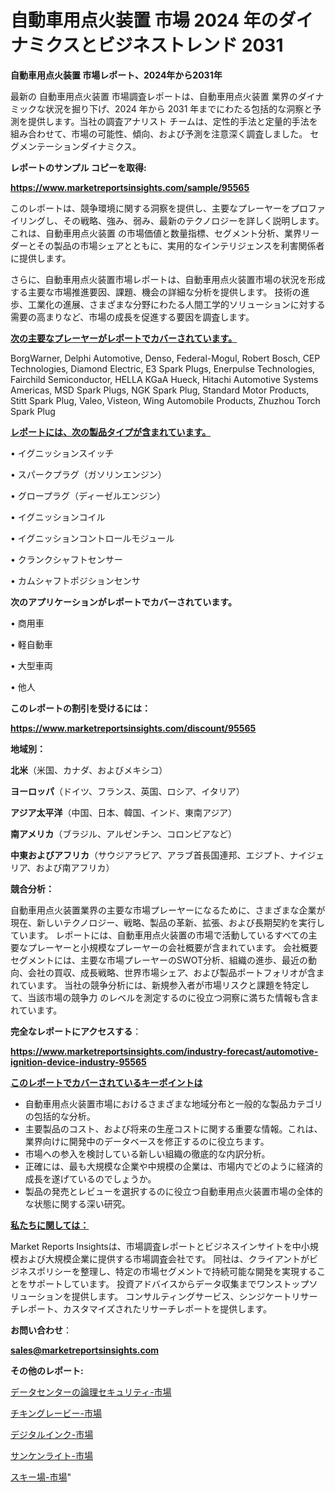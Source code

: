 # 自動車用点火装置 市場 2024 年のダイナミクスとビジネストレンド 2031

<strong>自動車用点火装置 市場レポート、2024年から2031年</strong>

最新の 自動車用点火装置 市場調査レポートは、自動車用点火装置 業界のダイナミックな状況を掘り下げ、2024 年から 2031 年までにわたる包括的な洞察と予測を提供します。当社の調査アナリスト チームは、定性的手法と定量的手法を組み合わせて、市場の可能性、傾向、および予測を注意深く調査しました。 セグメンテーションダイナミクス。



<strong>レポートのサンプル コピーを取得:</strong> <a href=https://www.marketreportsinsights.com/sample/95565>

<strong><u>https://www.marketreportsinsights.com/sample/95565</u></strong></a>

このレポートは、競争環境に関する洞察を提供し、主要なプレーヤーをプロファイリングし、その戦略、強み、弱み、最新のテクノロジーを詳しく説明します。 これは、自動車用点火装置 の市場価値と数量指標、セグメント分析、業界リーダーとその製品の市場シェアとともに、実用的なインテリジェンスを利害関係者に提供します。

さらに、自動車用点火装置市場レポートは、自動車用点火装置市場の状況を形成する主要な市場推進要因、課題、機会の詳細な分析を提供します。 技術の進歩、工業化の進展、さまざまな分野にわたる人間工学的ソリューションに対する需要の高まりなど、市場の成長を促進する要因を調査します。



<strong><u>次の主要なプレーヤーがレポートでカバーされています。</u></strong>

BorgWarner, Delphi Automotive, Denso, Federal-Mogul, Robert Bosch, CEP Technologies, Diamond Electric, E3 Spark Plugs, Enerpulse Technologies, Fairchild Semiconductor, HELLA KGaA Hueck, Hitachi Automotive Systems Americas, MSD Spark Plugs, NGK Spark Plug, Standard Motor Products, Stitt Spark Plug, Valeo, Visteon, Wing Automobile Products, Zhuzhou Torch Spark Plug



<strong><u><b>レポートには、次の製品タイプが含まれています。</b></u></strong>

• イグニッションスイッチ

• スパークプラグ（ガソリンエンジン）

• グロープラグ（ディーゼルエンジン）

• イグニッションコイル

• イグニッションコントロールモジュール

• クランクシャフトセンサー

• カムシャフトポジションセンサ



<strong><b>次のアプリケーションがレポートでカバーされています。</b></strong>

• 商用車

• 軽自動車

• 大型車両

• 他人



<strong><b>このレポートの割引を受けるには：</b></strong><a href=https://www.marketreportsinsights.com/discount/95565>

<strong><u>https://www.marketreportsinsights.com/discount/95565</u></strong></a>



<strong>地域別：</strong>



<strong>北米</strong>（米国、カナダ、およびメキシコ）



<strong>ヨーロッパ</strong>（ドイツ、フランス、英国、ロシア、イタリア）



<strong>アジア太平洋</strong>（中国、日本、韓国、インド、東南アジア）



<strong>南アメリカ</strong>（ブラジル、アルゼンチン、コロンビアなど）



<strong>中東およびアフリカ</strong>（サウジアラビア、アラブ首長国連邦、エジプト、ナイジェリア、および南アフリカ）



<strong>競合分析：</strong>

自動車用点火装置業界の主要な市場プレーヤーになるために、さまざまな企業が現在、新しいテクノロジー、戦略、製品の革新、拡張、および長期契約を実行しています。 レポートには、自動車用点火装置の市場で活動しているすべての主要なプレーヤーと小規模なプレーヤーの会社概要が含まれています。 会社概要セグメントには、主要な市場プレーヤーのSWOT分析、組織の進歩、最近の動向、会社の買収、成長戦略、世界市場シェア、および製品ポートフォリオが含まれています。 当社の競争分析には、新規参入者が市場リスクと課題を特定して、当該市場の競争力 のレベルを測定するのに役立つ洞察に満ちた情報も含まれています。



<strong>完全なレポートにアクセスする</strong>：

<a href=https://www.marketreportsinsights.com/industry-forecast/automotive-ignition-device-industry-95565>

<strong><u>https://www.marketreportsinsights.com/industry-forecast/automotive-ignition-device-industry-95565</u></strong></a>



<strong><u><b>このレポートでカバーされているキーポイントは</b></u></strong>
<ul>
  <li>自動車用点火装置市場におけるさまざまな地域分布と一般的な製品カテゴリの包括的な分析。</li>
  <li>主要製品のコスト、および将来の生産コストに関する重要な情報。これは、業界向けに開発中のデータベースを修正するのに役立ちます。</li>
  <li>市場への参入を検討している新しい組織の徹底的な内訳分析。</li>
  <li>正確には、最も大規模な企業や中規模の企業は、市場内でどのように経済的成長を遂げているのでしょうか。</li>
  <li>製品の発売とレビューを選択するのに役立つ自動車用点火装置市場の全体的な状態に関する深い研究。</li>
</ul>


<strong><u><b>私たちに関しては：</b></u></strong>

Market Reports Insightsは、市場調査レポートとビジネスインサイトを中小規模および大規模企業に提供する市場調査会社です。 同社は、クライアントがビジネスポリシーを整理し、特定の市場セグメントで持続可能な開発を実現することをサポートしています。 投資アドバイスからデータ収集までワンストップソリューションを提供します。 コンサルティングサービス、シンジケートリサーチレポート、カスタマイズされたリサーチレポートを提供します。



<strong><b>お問い合わせ</b></strong>：

<a href=mailto:sales@marketreportsinsights.com>

<strong><u>sales@marketreportsinsights.com</u></strong></a>



<strong>その他のレポート:</strong>

<a href=https://www.linkedin.com/pulse/データセンターの論理セキュリティ-市場-2023-推進要因と成長機会-ooypf/>データセンターの論理セキュリティ-市場</a>

<a href=https://www.linkedin.com/pulse/チキングレービー-市場-2023-競争分析と事業成長-2030-pr-news-hub-pbltf/>チキングレービー-市場</a>

<a href=https://www.linkedin.com/pulse/デジタルインク-市場-2023-競争分析と事業成長-2030-consumer-connection-collective-360-nm46f/>デジタルインク-市場</a>

<a href=https://www.linkedin.com/pulse/サンケンライト-市場-2023-swot-分析と成長率-2030-consumer-connection-collective-360-g6vrf/>サンケンライト-市場</a>

<a href=https://www.linkedin.com/pulse/スキー場-市場-2023-新興市場-将来の動向と市場需要-2030-1ewyf/>スキー場-市場</a>"
